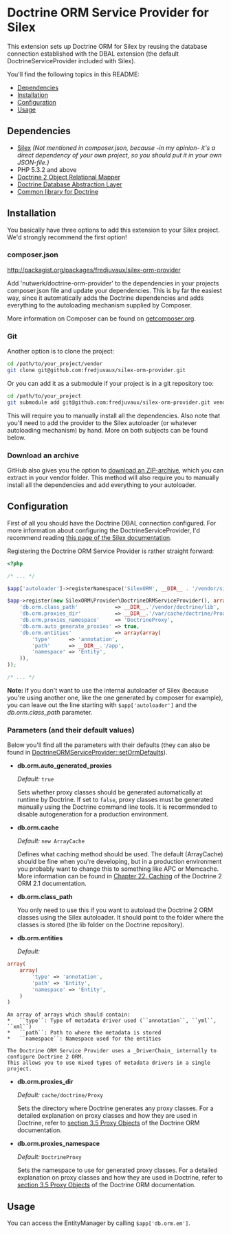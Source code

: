 # Doctrine ORM Service Provider for Silex
This extension sets up Doctrine ORM for Silex by reusing the database connection established with the DBAL extension (the default DoctrineServiceProvider included with Silex).

You'll find the following topics in this README:
*   [Dependencies](#dependencies)
*   [Installation](#installation)
*   [Configuration](#configuration)
*   [Usage](#usage)

## Dependencies
*   [Silex](http://silex.sensiolabs.org/)
    _(Not mentioned in composer.json, because -in my opinion- it's a direct dependency of your own project, so you should put it in your own JSON-file.)_
*   PHP 5.3.2 and above
*   [Doctrine 2 Object Relational Mapper](https://github.com/doctrine/doctrine2)
*   [Doctrine Database Abstraction Layer](https://github.com/doctrine/dbal)
*   [Common library for Doctrine](https://github.com/doctrine/common)


## Installation
You basically have three options to add this extension to your Silex project. We'd strongly recommend the first option!

### composer.json
http://packagist.org/packages/fredjuvaux/silex-orm-provider

Add 'nutwerk/doctrine-orm-provider' to the dependencies in your projects composer.json file and update your dependencies.
This is by far the easiest way, since it automatically adds the Doctrine dependencies and adds everything to the autoloading mechanism supplied by Composer.

More information on Composer can be found on [getcomposer.org](http://getcomposer.org/).

### Git
Another option is to clone the project:

```bash
cd /path/to/your_project/vendor
git clone git@github.com:fredjuvaux/silex-orm-provider.git
```

Or you can add it as a submodule if your project is in a git repository too:

```bash
cd /path/to/your_project
git submodule add git@github.com:fredjuvaux/silex-orm-provider.git vendor/silex-orm-extension
```

This will require you to manually install all the dependencies. Also note that you'll need to add the provider to the Silex autoloader (or whatever autoloading mechanism) by hand. More on both subjects can be found below.

### Download an archive
GitHub also gives you the option to [download an ZIP-archive](https://github.com/fredjuvaux/silex-orm-provider/zipball/master), which you can extract in your vendor folder. This method will also require you to manually install all the dependencies and add everything to your autoloader.


## Configuration
First of all you should have the Doctrine DBAL connection configured. For more information about configuring the DoctrineServiceProvider, I'd recommend reading [this page of the Silex documentation](http://silex.sensiolabs.org/doc/providers/doctrine.html).

Registering the Doctrine ORM Service Provider is rather straight forward:

```php
<?php

/* ... */

$app['autoloader']->registerNamespace('SilexORM', __DIR__ . '/vendor/silex-orm-extension/lib');

$app->register(new SilexORM\Provider\DoctrineORMServiceProvider(), array(
    'db.orm.class_path'            => __DIR__.'/vendor/doctrine/lib',
    'db.orm.proxies_dir'           => __DIR__.'/var/cache/doctrine/Proxy',
    'db.orm.proxies_namespace'     => 'DoctrineProxy',
    'db.orm.auto_generate_proxies' => true,
    'db.orm.entities'              => array(array(
        'type'      => 'annotation',
        'path'      => __DIR__.'/app',
        'namespace' => 'Entity',
    )),
));

/* ... */

```

**Note:** If you don't want to use the internal autoloader of Silex (because you're using another one, like the one generated by composer for example), you can leave out the line starting with ``$app['autoloader']`` and the _db.orm.class_path_ parameter.

### Parameters (and their default values)
Below you'll find all the parameters with their defaults (they can also be found in [DoctrineORMServiceProvider::setOrmDefaults](https://github.com/fredjuvaux/silex-orm-provider/blob/master/lib/SilexORM/Provider/DoctrineORMServiceProvider.php#L48-68)).

*   __db.orm.auto_generated_proxies__
    
    _Default:_ ``true``
    
    Sets whether proxy classes should be generated automatically at runtime by Doctrine.
    If set to ``false``, proxy classes must be generated manually using the Doctrine command line tools.
    It is recommended to disable autogeneration for a production environment.

*   __db.orm.cache__

    _Default:_ ``new ArrayCache``

    Defines what caching method should be used. The default (ArrayCache) should be fine when you're developing, but in a production environment you probably want to change this to something like APC or Memcache.
    More information can be found in [Chapter 22. Caching](http://docs.doctrine-project.org/projects/doctrine-orm/en/2.1/reference/caching.html "Doctrine 2 ORM 2.1 Documentation") of the Doctrine 2 ORM 2.1 documentation.

*   __db.orm.class_path__

    You only need to use this if you want to autoload the Doctrine 2 ORM classes using the Silex autoloader.
    It should point to the folder where the classes is stored (the lib folder on the Doctrine repository).

*   __db.orm.entities__

    _Default:_
```php
array(
    array(
        'type' => 'annotation',
        'path' => 'Entity',
        'namespace' => 'Entity',
    )
)
```

    An array of arrays which should contain:
    *   ``type``: Type of metadata driver used (``annotation``, ``yml``, ``xml``)
    *   ``path``: Path to where the metadata is stored
    *   ``namespace``: Namespace used for the entities

    The Doctrine ORM Service Provider uses a _DriverChain_ internally to configure Doctrine 2 ORM.
    This allows you to use mixed types of metadata drivers in a single project.

*   __db.orm.proxies_dir__

    _Default:_ ``cache/doctrine/Proxy``

    Sets the directory where Doctrine generates any proxy classes.
    For a detailed explanation on proxy classes and how they are used in Doctrine, refer to [section 3.5 Proxy Objects](http://docs.doctrine-project.org/projects/doctrine-orm/en/2.1/reference/configuration.html#proxy-objects) of the Doctrine ORM documentation.

*   __db.orm.proxies_namespace__

    _Default:_ ``DoctrineProxy``

    Sets the namespace to use for generated proxy classes.
    For a detailed explanation on proxy classes and how they are used in Doctrine, refer to [section 3.5 Proxy Objects](http://docs.doctrine-project.org/projects/doctrine-orm/en/2.1/reference/configuration.html#proxy-objects) of the Doctrine ORM documentation.


## Usage
You can access the EntityManager by calling ``$app['db.orm.em']``.
